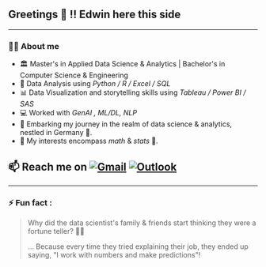 ## Greetings 👋 !! Edwin here this side

---

### 🙋‍♂️ About me

- 🏛️ Master's in Applied Data Science & Analytics | Bachelor's in Computer Science & Engineering
- 🔎 Data Analysis using *Python / R / Excel / SQL*
- 📊 Data Visualization and storytelling skills using *Tableau / Power BI / SAS*
- 💻 Worked with *GenAI , ML/DL, NLP*
- 🚀 Embarking my journey in the realm of data science & analytics, nestled in Germany 🏰.
- 👀 My interests encompass *math* & *stats* 🧮.

📫 Reach me on
[![Gmail](https://img.shields.io/badge/Gmail-ffffff?style=for-the-badge&logo=gmail&logoColor=D14836)](mailto:edwinsamuel2020@gmail.com)
[![Outlook](https://img.shields.io/badge/Outlook-ffffff?style=for-the-badge&logo=microsoft-outlook&logoColor=0078D4)](mailto:edwinsamuel2020@outlook.com)
---

<!---
### 📫 Reach me on

| 📧 | 
| ------ | 
| [![Gmail](https://img.shields.io/badge/Gmail-ffffff?style=for-the-badge&logo=gmail&logoColor=D14836)](mailto:edwinsamuel2020@gmail.com) |
| [![Outlook](https://img.shields.io/badge/Outlook-ffffff?style=for-the-badge&logo=microsoft-outlook&logoColor=0078D4)](mailto:edwinsamuel2020@outlook.com) |
--->

---


### ⚡ Fun fact :

> Why did the data scientist's family & friends start thinking they were a fortune teller? 🧙‍♂️
> 
> ... Because every time they tried explaining their job, they ended up saying, "I work with numbers and make predictions"!

<!---
edwin-samuel-2020/edwin-samuel-2020 is a ✨ special ✨ repository because its `README.md` (this file) appears on your GitHub profile.
You can click the Preview link to take a look at your changes.
- 💞️ I’m looking to collaborate on ...
## 🌱 I’m currently learning ...

[![outlook_logo](https://github.com/edwin-samuel-2020/Logos/assets/151953389/3cda46bc-b985-4d77-88ae-7082f26a02ff)](mailto:edwinsamuel2020@outlook.com)

<a href="mailto:your-email@gmail.com">
  <img src="https://github.com/edwin-samuel-2020/Logos/assets/151953389/e0316a10-291d-4017-81fe-c1f221416194" alt="gmail_logo" width="80" height="50">
</a>
--->
